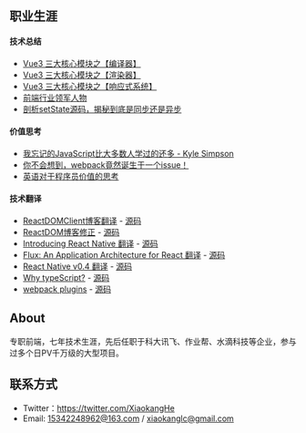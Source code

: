 ## 职业生涯

#### 技术总结
* [Vue3 三大核心模块之【编译器】](https://github.com/hexiaokang/Blog/issues/18)
* [Vue3 三大核心模块之【渲染器】](https://github.com/hexiaokang/Blog/issues/16)
* [Vue3 三大核心模块之【响应式系统】](https://github.com/hexiaokang/Blog/issues/17)
* [前端行业领军人物](https://github.com/hexiaokang/Blog/issues/4)
* [剖析setState源码，揭秘到底是同步还是异步](https://github.com/hexiaokang/Blog/issues/2)

#### 价值思考
* [我忘记的JavaScript比大多数人学过的还多 - Kyle Simpson](https://github.com/hexiaokang/Blog/issues/11)
* [你不会想到，webpack竟然诞生于一个issue！](https://github.com/hexiaokang/Blog/issues/15)
* [英语对于程序员价值的思考](https://github.com/hexiaokang/Blog/issues/9)

#### 技术翻译
* [ReactDOMClient博客翻译](https://zh-hansreactjs-n35mvh7mj-fbopensource.vercel.app/docs/react-dom-client.html) - [源码](https://github.com/reactjs/zh-hans.reactjs.org/pull/900/commits)
* [ReactDOM博客修正](https://zh-hansreactjs-33qpuuxei-fbopensource.vercel.app/docs/react-dom.html) - [源码](https://github.com/reactjs/zh-hans.reactjs.org/pull/901)
* [Introducing React Native 翻译](https://zh-hans.reactjs.org/blog/2015/03/26/introducing-react-native.html) - [源码](https://github.com/reactjs/zh-hans.reactjs.org/pull/904)
* [Flux: An Application Architecture for React 翻译](https://zh-hans.reactjs.org/blog/2014/05/06/flux.html) - [源码](https://github.com/reactjs/zh-hans.reactjs.org/pull/916)
* [React Native v0.4 翻译](https://zh-hans.reactjs.org/blog/2015/04/17/react-native-v0.4.html) - [源码](https://github.com/reactjs/zh-hans.reactjs.org/pull/925)
* [Why typeScript?](https://www.typescriptlang.org/zh/why-create-typescript) - [源码](https://github.com/microsoft/TypeScript-Website-Localizations/pull/169)
* [webpack plugins](https://webpack.js.org/plugins/) - [源码](https://github.com/docschina/webpack.js.org/pull/1771)


## About
专职前端，七年技术生涯，先后任职于科大讯飞、作业帮、水滴科技等企业，参与过多个日PV千万级的大型项目。

## 联系方式
* Twitter：https://twitter.com/XiaokangHe
* Email: 15342248962@163.com / xiaokanglc@gmail.com
